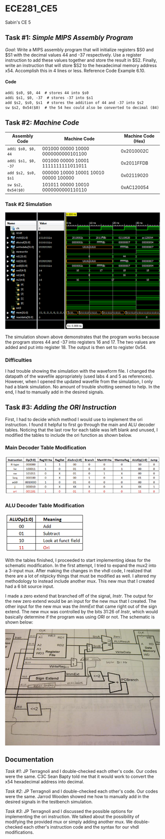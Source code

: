 ECE281_CE5
==========

Sabin's CE 5

## Task #1: *Simple MIPS Assembly Program*

*Goal*:  Write a MIPS assembly program that will initialize registers $S0 and $S1 with the decimal values 44 and -37 respectively.  Use a register instruction to add these values together and store the result in $S2.  Finally, write an instruction that will store $S2 to the hexadecimal memory address x54.  Accomplish this in 4 lines or less.  Reference Code Example 6.10.

#### Code
```
addi $s0, $0, 44  # stores 44 into $s0
addi $s1, $0, -37  # stores -37 into $s1
add $s2, $s0, $s1  # stores the addition of 44 and -37 into $s2
sw $s2, 0x54($0)  # the 54 hex could also be converted to decimal (84)
```

## Task #2: *Machine Code*

| Assembly Code | Machine Code | Machine Code (Hex) |
|---------------|--------------|--------------------|
| `addi $s0, $0, 44` | 001000 00000 10000 0000000000101100 | 0x2010002C |
| `addi $s1, $0, -37` | 001000 00000 10001 1111111111011011 | 0x2011FFDB |
| `add $s2, $s0, $s1` | 000000 10000 10001 10010 00000 100000 | 0x02119020 |
| `sw $s2, 0x54($0)` | 101011 00000 10010 0000000000110110 | 0xAC120054 |

### Task #2 Simulation
![alt test](https://raw.githubusercontent.com/sabinpark/ECE281_CE5/master/task2_simulation.PNG "Task 2 Simulation")

The simulation shown above demonstrates that the program works because the program stores 44 and -37 into registers 16 and 17.  The two values are added and put into register 18.  The output is then set to register 0x54.

### Difficulties
I had trouble showing the simulation with the waveform file.  I changed the datapath of the wavefile appropriately (used labs 4 and 5 as references).  However, when I opened the updated wavefile from the simulation, I only had a blank simulation.  No amount of trouble shotting seemed to help.  In the end, I had to manually add in the desired signals. 

## Task #3: *Adding the ORI Instruction*
First, I had to decide which method I would use to implement the ori instruction.  I found it helpful to first go through the main and ALU decoder tables.  Noticing that the last row for each table was left blank and unused, I modified the tables to include the ori function as shown below.

### Main Decoder Table Modification
![alt test](https://raw.githubusercontent.com/sabinpark/ECE281_CE5/master/main_decoder_modification.PNG "Main Decoder Table")

### ALU Decoder Table Modification
![alt test](https://raw.githubusercontent.com/sabinpark/ECE281_CE5/master/ALU_decoder_modification.PNG "ALU Decoder Table")

With the tables finished, I proceeded to start implementing ideas for the schematic modification.  In the first attempt, I tried to expand the mux2 into a 3-input mux.  After making the changes in the vhdl code, I realized that there are a lot of nitpicky things that must be modified as well.  I altered my methodology to instead include another mux.  This new mux that I created had a 6 bit source input.

I made a zero extend that branched off of the signal, *Instr*.  The output for the new zero extend would be an input for the new mux that I created.  The other input for the new mux was the *ImmExt* that came right out of the sign extend.  The new mux was controlled by the bits 31:26 of *Instr*, which would basically determine if the program was using *ORI* or not.  The schematic is shown below:

![alt test](https://raw.githubusercontent.com/sabinpark/ECE281_CE5/master/schematic_modification.jpg "Modified Schematic")

## Documentation
*Task #1*: JP Terragnoli and I double-checked each other's code.  Our codes were the same.  C3C Sean Bapty told me that it would work to convert the x54 hexadecimal address into decimal.

*Task #2*: JP Terragnoli and I double-checked each other's code.  Our codes were the same.  Jarrod Wooden showed me how to manually add in the desired signals in the testbench simulation.

*Task #3*:  JP Terragnoli and I discussed the possible options for implementing the ori instruction.  We talked about the possibility of modifying the provided mux or simply adding another mux.  We double-checked each other's instruction code and the syntax for our vhdl modifications.
